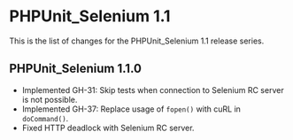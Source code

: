 PHPUnit_Selenium 1.1
====================

This is the list of changes for the PHPUnit_Selenium 1.1 release series.

PHPUnit_Selenium 1.1.0
----------------------

* Implemented GH-31: Skip tests when connection to Selenium RC server is not possible.
* Implemented GH-37: Replace usage of `fopen()` with cuRL in `doCommand()`.
* Fixed HTTP deadlock with Selenium RC server.

